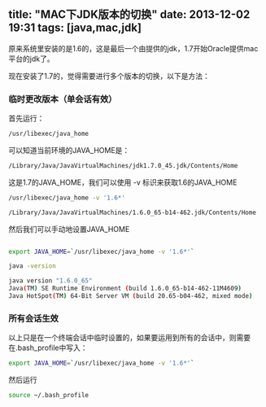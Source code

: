 title:  "MAC下JDK版本的切换"
date:  2013-12-02 19:31
tags: [java,mac,jdk]
---

原来系统里安装的是1.6的，这是最后一个由提供的jdk，1.7开始Oracle提供mac平台的jdk了。

现在安装了1.7的，觉得需要进行多个版本的切换，以下是方法：

### 临时更改版本（单会话有效）

首先运行：

```bash
/usr/libexec/java_home
```
可以知道当前环境的JAVA_HOME是：

```bash
/Library/Java/JavaVirtualMachines/jdk1.7.0_45.jdk/Contents/Home
```

这是1.7的JAVA_HOME，我们可以使用 -v 标识来获取1.6的JAVA_HOME

```bash
/usr/libexec/java_home -v '1.6*'

/Library/Java/JavaVirtualMachines/1.6.0_65-b14-462.jdk/Contents/Home
```

然后我们可以手动地设置JAVA_HOME

```bash

export JAVA_HOME=`/usr/libexec/java_home -v '1.6*'`

java -version

java version "1.6.0_65"
Java(TM) SE Runtime Environment (build 1.6.0_65-b14-462-11M4609)
Java HotSpot(TM) 64-Bit Server VM (build 20.65-b04-462, mixed mode)

```

### 所有会话生效

以上只是在一个终端会话中临时设置的，如果要运用到所有的会话中，则需要在.bash_profile中写入：

```bash
export JAVA_HOME=`/usr/libexec/java_home -v '1.6*'`
```

然后运行

```bash
source ~/.bash_profile
```
